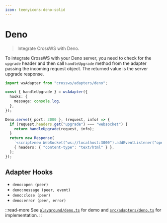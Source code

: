 ```yaml
---
icon: teenyicons:deno-solid
---
```


# Deno

> Integrate CrossWS with Deno.

To integrate CrossWS with your Deno server, you need to check for the `upgrade` header and then call `handleUpgrade` method from the adapter passing the incoming request object. The returned value is the server upgrade response.

```ts
import wsAdapter from "crossws/adapters/deno";

const { handleUpgrade } = wsAdapter({
  hooks: {
    message: console.log,
  },
});

Deno.serve({ port: 3000 }, (request, info) => {
  if (request.headers.get("upgrade") === "websocket") {
    return handleUpgrade(request, info);
  }
  return new Response(
    `<script>new WebSocket("ws://localhost:3000").addEventListener("open", (e) => e.target.send("Hello from client!"));</script>`,
    { headers: { "content-type": "text/html" } },
  );
});
```

## Adapter Hooks

- `deno:open (peer)`
- `deno:message (peer, event)`
- `deno:close (peer)`
- `deno:error (peer, error)`

::read-more
See [`playground/deno.ts`](./playground/deno.ts) for demo and [`src/adapters/deno.ts`](./src/adapters/deno.ts) for implementation.
::
